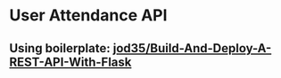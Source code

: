 # User Attendance API

## Using boilerplate: [jod35/Build-And-Deploy-A-REST-API-With-Flask](https://github.com/jod35/Build-And-Deploy-A-REST-API-With-Flask)
